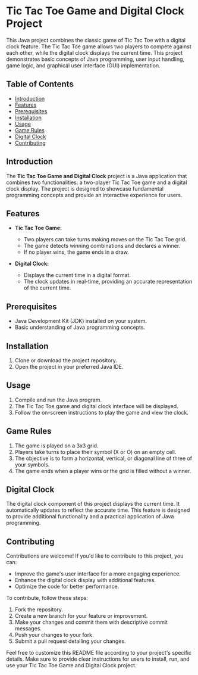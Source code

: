 # Tic Tac Toe Game and Digital Clock Project

This Java project combines the classic game of Tic Tac Toe with a digital clock feature. The Tic Tac Toe game allows two players to compete against each other, while the digital clock displays the current time. This project demonstrates basic concepts of Java programming, user input handling, game logic, and graphical user interface (GUI) implementation.

## Table of Contents

- [Introduction](#introduction)
- [Features](#features)
- [Prerequisites](#prerequisites)
- [Installation](#installation)
- [Usage](#usage)
- [Game Rules](#game-rules)
- [Digital Clock](#digital-clock)
- [Contributing](#contributing)

## Introduction

The **Tic Tac Toe Game and Digital Clock** project is a Java application that combines two functionalities: a two-player Tic Tac Toe game and a digital clock display. The project is designed to showcase fundamental programming concepts and provide an interactive experience for users.

## Features

- **Tic Tac Toe Game:**
  - Two players can take turns making moves on the Tic Tac Toe grid.
  - The game detects winning combinations and declares a winner.
  - If no player wins, the game ends in a draw.

- **Digital Clock:**
  - Displays the current time in a digital format.
  - The clock updates in real-time, providing an accurate representation of the current time.

## Prerequisites

- Java Development Kit (JDK) installed on your system.
- Basic understanding of Java programming concepts.

## Installation

1. Clone or download the project repository.
2. Open the project in your preferred Java IDE.

## Usage

1. Compile and run the Java program.
2. The Tic Tac Toe game and digital clock interface will be displayed.
3. Follow the on-screen instructions to play the game and view the clock.

## Game Rules

1. The game is played on a 3x3 grid.
2. Players take turns to place their symbol (X or O) on an empty cell.
3. The objective is to form a horizontal, vertical, or diagonal line of three of your symbols.
4. The game ends when a player wins or the grid is filled without a winner.

## Digital Clock

The digital clock component of this project displays the current time. It automatically updates to reflect the accurate time. This feature is designed to provide additional functionality and a practical application of Java programming.

## Contributing

Contributions are welcome! If you'd like to contribute to this project, you can:

- Improve the game's user interface for a more engaging experience.
- Enhance the digital clock display with additional features.
- Optimize the code for better performance.

To contribute, follow these steps:

1. Fork the repository.
2. Create a new branch for your feature or improvement.
3. Make your changes and commit them with descriptive commit messages.
4. Push your changes to your fork.
5. Submit a pull request detailing your changes.


Feel free to customize this README file according to your project's specific details. Make sure to provide clear instructions for users to install, run, and use your Tic Tac Toe Game and Digital Clock project.
